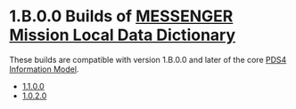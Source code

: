 # 1.B.0.0 Builds of [MESSENGER Mission Local Data Dictionary](../../src)

These builds are compatible with version 1.B.0.0 and later of the core [PDS4 Information Model](https://pds.nasa.gov/pds4/doc/im/).

- [1.1.0.0](1.1.0.0)
- [1.0.2.0](1.0.2.0)
